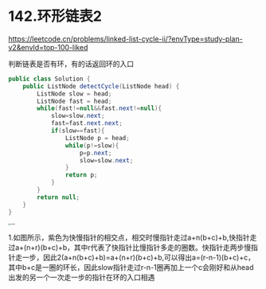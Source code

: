 # 142.环形链表2

https://leetcode.cn/problems/linked-list-cycle-ii/?envType=study-plan-v2&envId=top-100-liked

判断链表是否有环，有的话返回环的入口

```java
public class Solution {
    public ListNode detectCycle(ListNode head) {
        ListNode slow = head;
        ListNode fast = head;
        while(fast!=null&&fast.next!=null){
            slow=slow.next;
            fast=fast.next.next;
            if(slow==fast){
                ListNode p = head;
                while(p!=slow){
                    p=p.next;
                    slow=slow.next;
                }
                return p;
            }
        }
        return null;
    }
}
```

<img src="/Users/luofan/note/leetcode/image/circle.png" alt="circle" style="zoom:25%;" />

1.如图所示，紫色为快慢指针的相交点，相交时慢指针走过a+n(b+c)+b,快指针走过a+(n+r)(b+c)+b，其中r代表了快指针比慢指针多走的圈数。快指针走两步慢指针走一步，因此2(a+n(b+c)+b)=a+(n+r)(b+c)+b,可以得出a=(r-n-1)(b+c)+c，其中b+c是一圈的环长，因此slow指针走过r-n-1圈再加上一个c会刚好和从head出发的另一个一次走一步的指针在环的入口相遇

